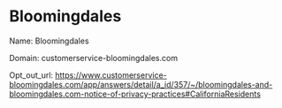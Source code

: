 # Bloomingdales

Name: Bloomingdales

Domain: customerservice-bloomingdales.com

Opt_out_url: https://www.customerservice-bloomingdales.com/app/answers/detail/a_id/357/~/bloomingdales-and-bloomingdales.com-notice-of-privacy-practices#CaliforniaResidents
